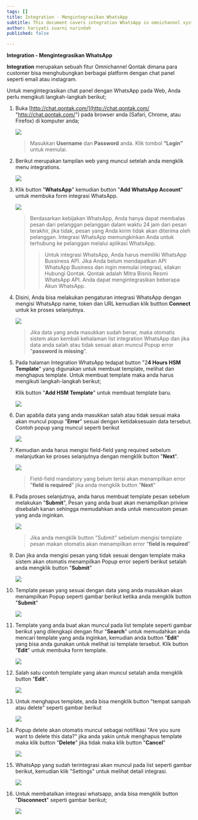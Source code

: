 ```yaml
---
tags: []
title: Integration - Mengintegrasikan WhatsApp
subtitle: This document covers integration WhatsApp in omnichannel system
author: hariyati suarni nurindah
published: false

---
```

**Integration - Mengintegrasikan WhatsApp**

**Integration** merupakan sebuah fitur Omnichannel Qontak dimana para customer bisa menghubungkan berbagai platform dengan chat panel seperti email atau instagram.

Untuk mengintegrasikan chat panel dengan WhatsApp pada Web, Anda perlu mengikuti langkah-langkah berikut;

 1. Buka [http://chat.qontak.com/](http://chat.qontak.com/ "http://chat.qontak.com/") pada browser anda (Safari, Chrome, atau Firefox) di komputer anda;

    ![](/uploads/login-qontak-c.png)

    > Masukkan **Username** dan **Password** anda. Klik tombol **“Login”** untuk memulai.
 2. Berikut merupakan tampilan web yang muncul setelah anda mengklik menu integrations.

    ![](/uploads/integrasi.PNG)
 3. Klik button "**WhatsApp**" kemudian button "**Add WhatsApp Account**" untuk membuka form integrasi WhatsApp.

    ![](/uploads/whatsapp.PNG)

    > Berdasarkan kebijakan WhatsApp, Anda hanya dapat membalas pesan dari pelanggan pelanggan dalam waktu 24 jam dari pesan terakhir, jika tidak, pesan yang Anda kirim tidak akan diterima oleh pelanggan. Integrasi WhatsApp memungkinkan Anda untuk terhubung ke pelanggan melalui aplikasi WhatsApp.
    >
    > > Untuk integrasi WhatsApp, Anda harus memiliki WhatsApp Bussiness API. Jika Anda belum mendapatkan API WhatsApp Business dan ingin memulai integrasi, silakan Hubungi Qontak. Qontak adalah Mitra Bisnis Resmi WhatsApp API. Anda dapat mengintegrasikan beberapa Akun WhatsApp.
 4. Disini, Anda bisa melakukan pengaturan integrasi WhatsApp dengan mengisi WhatsApp name, token dan URL kemudian klik buttton **Connect** untuk ke proses selanjutnya.

    ![](/uploads/whatsapp1.PNG)

    > Jika data yang anda masukkan sudah benar, maka otomatis sistem akan kembali kehalaman list integration WhatsApp dan jika data anda salah atau tidak sesuai akan muncul Popup error "**password is missing**".
 5. Pada halaman Integration WhatsApp tedapat button "2**4 Hours HSM Template**" yang digunakan untuk membuat template, melihat dan menghapus template. Untuk membuat template maka anda harus mengikuti langkah-langkah berikut;

    Klik button "**Add HSM Template**" untuk membuat template baru.

    ![](/uploads/whatsapp3.PNG)
 6. Dan apabila data yang anda masukkan salah atau tidak sesuai maka akan muncul popup "**Error**" sesuai dengan ketidaksesuain data tersebut. Contoh popup yang muncul seperti berikut

    ![](/uploads/whatsapp4.PNG)
 7. Kemudian anda harus mengisi field-field yang required sebelum melanjutkan ke proses selanjutnya dengan mengklik button "**Next**".

    ![](/uploads/whatsapp4.PNG)

    > Field-field mandatory yang belum terisi akan menampilkan error "**field is required**" jika anda mengklik button "**Next**"
 8. Pada proses selanjutnya, anda harus membuat template pesan sebelum melakukan "**Submit**", Pesan yang anda buat akan menampilkan priview disebalah kanan sehingga memudahkan anda untuk mencustom pesan yang anda inginkan.

    ![](/uploads/whatsapp5.PNG)

    > Jika anda mengklik button "Submit" sebelum mengisi template pesan makan otomatis akan menampilkan error "**field is required**"
 9. Dan jika anda mengisi pesan yang tidak sesuai dengan template maka sistem akan otomatis menampilkan Popup error seperti berikut setalah anda mengklik button "**Submit**"

    ![](/uploads/whatsapp6.PNG)
10. Template pesan yang sesuai dengan data yang anda masukkan akan menampilkan Popup seperti gambar berikut ketika anda mengklik button "**Submit**"

    ![](/uploads/whatsapp7.PNG)
11. Template yang anda buat akan muncul pada list template seperti gambar berikut yang dilengkapi dengan fitur "**Search**" untuk memudahkan anda mencari template yang anda inginkan, kemudian anda button "**Edit**" yang bisa anda gunakan untuk melihat isi template tersebut. Klik button "**Edit**" untuk membuka form template.

    ![](/uploads/whatsapp8.PNG)
12. Salah satu contoh template yang akan muncul setalah anda mengklik button "**Edit**".

    ![](/uploads/whatsapp9.PNG)
13. Untuk menghapus template, anda bisa mengklik button "tempat sampah atau delete" seperti gambar berikut

    ![](/uploads/whatsapp13.PNG)
14. Popup delete akan otomatis muncul sebagai notifikasi "Are you sure want to delete this data?" jika anda yakin untuk menghapus template maka klik button "**Delete**" jika tidak maka klik button "**Cancel**"

    ![](/uploads/whatsapp10.PNG)
15. WhatsApp yang sudah terintegrasi akan muncul pada list seperti gambar berikut, kemudian klik "Settings" untuk melihat detail integrasi.

    ![](/uploads/whatsapp11.PNG)
16. Untuk membatalkan integrasi whatsapp, anda bisa mengklik button "**Disconnect**" seperti gambar berikut;

    ![](/uploads/whatsapp12.PNG)